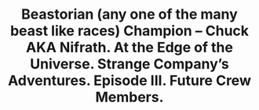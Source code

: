 ---
layout: product
title: "Beastorian (any one of the many beast like races) Champion – Chuck AKA Nifrath. At the Edge of the Universe. Strange Company’s Adventures. Episode III. Future Crew Members.                                                                                                      "
price: "1300" 
desc: "1/24 Figura"
img_path: "/assets/img/MBLTD24057.jpg"
brand: "MasterBox"
available: false
special_offer: false
new: false
soon: false
cat: "010000"
subcat: "015300"
subsubcat: "0N/A"
sifra: "MBLTD24057"
popular: false
---